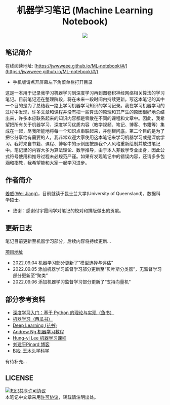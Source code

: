 <h1 align="center">机器学习笔记 (Machine Learning Notebook)</h1>

<p align="center"><a href=""><img src="https://img.shields.io/badge/%E4%BD%9C%E8%80%85-Wei%20Jiang-blue"></a></p>



## 笔记简介
在线阅读地址: [https://jwwweee.github.io/ML-notebook/#/](https://jwwweee.github.io/ML-notebook/#/)

- 手机版请点开屏幕左下角菜单栏打开目录

这是一本用于记录我学习机器学习到深度学习再到图卷积神经网络相关算法的学习笔记。目前笔记还在整理阶段，将在未来一段时间内持续更新。写这本笔记的其中一个目的是为了总结我一路上学习机器学习知识的学习记录。我在学习机器学习的过程中发现，许多文章和课程并没有把一些算法的原理和其产生的原因很好地总结出来，许多本应联系起来的知识内容都是零散在不同的课程和文章中。因此，我希望把所有关于机器学习、深度学习优质内容（教学视频、笔记、博客、书籍等）集成在一起，尽我所能地将每一个知识点串联起来，并刨根问底。第二个目的是为了把它分享给有需要的人，我非常欢迎大家使用这本笔记来学习机器学习或是深度学习。我将来自书籍、课程、博客中的示例图按照我个人风格重新绘制并放进笔记中。笔记里的内容大多为算法理论、数学推导，由于本人非数学专业出身，因此公式符号使用和推导过程未必规范严谨。如果有发现笔记中的错误内容，还请多多包涵和指教，我希望能和大家一起学习进步。


## 作者简介
[姜威(Wei Jiang)](https://jwwweee.github.io/)，目前就读于昆士兰大学(University of Queensland)，数据科学硕士。

- 致谢：感谢付宇霞同学对笔记的校对和排版做出的贡献。

## 更新日志
笔记目前更新至机器学习部分，后续内容将持续更新...

[项目地址](https://github.com/jwwweee/ML-notebook)

- 2022.09.04 机器学习部分更新了“模型选择与评估”
- 2022.09.05 添加机器学习监督学习部分更新至“贝叶斯分类器”，无监督学习部分更新至“聚类”
- 2022.09.06 添加机器学习监督学习部分更新了“支持向量机”


## 部分参考资料

* [深度学习入门：基于 Python 的理论与实现（鱼书）](https://www.oreilly.com/library/view/deep-learning-from/9781492041405/)
* [机器学习（西瓜书）](https://link.springer.com/book/10.1007/978-981-15-1967-3)
* [Deep Learning (花书)](https://www.deeplearningbook.org/)
* [Andrew Ng 机器学习教程](https://www.deeplearning.ai/courses/machine-learning-specialization/)
* [Hung-yi Lee 机器学习课程](https://speech.ee.ntu.edu.tw/~hylee/ml/2022-spring.php)
* [刘建平Pinard 博客](https://www.cnblogs.com/pinard/)
* [B站: 王木头学科学](https://space.bilibili.com/504715181)

有待补充...

## LICENSE
<a rel="license" href="http://creativecommons.org/licenses/by-nc-sa/4.0/"><img alt="知识共享许可协议" style="border-width:0" src="https://img.shields.io/badge/license-CC%20BY--NC--SA%204.0-lightgrey" />
<br>
</a>
本笔记中文章采用<a rel="license" href="http://creativecommons.org/licenses/by-nc-sa/4.0/">许可协议</a>，转载请注明出处。
